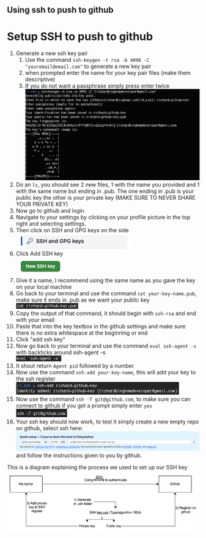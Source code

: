## Using ssh to push to github
# Setup SSH to push to github
1) Generate a new ssh key pair
   1) Use the command `ssh-keygen -t rsa -b 4096 -C "youremail@email.com"` to generate a new key pair
   2) when prompted enter the name for your key pair files (make them descriptive)
   3) If you do not want a passphrase simply press enter twice
   ![Generate key pair](../../../readme-images/generate-key-pair.png)
2) Do an `ls`, you should see 2 new files, 1 with the name you provided and 1 with the same name but ending in .pub. The one ending in .pub is your public key the other is your private key (MAKE SURE TO NEVER SHARE YOUR PRIVATE KEY)
3) Now go to github and login
4) Navigate to your settings by clicking on your profile picture in the top right and selecting settings.
5) Then click on SSH and GPG keys on the side<br>
   ![SSH key setting on github](../../../readme-images/ssh-key-setting-on-github.png)
6) Click Add SSH key<br>
   ![New SSH key button](../../../readme-images/new-ssh-key-button.png)
7) Give it a name, I recommend using the same name as you gave the key on your local machine
8) Go back to your terminal and use the command `cat your-key-name.pub`, make sure it ends in .pub as we want your public key<br>
   ![Command to get public key](../../../readme-images/command-to-get-public-key.png)
9)  Copy the output of that command, it should begin with `ssh-rsa` and end with your email
10) Paste that into the key textbox in the github settings and make sure there is no extra whitespace at the beginning or end
11) Click "add ssh key"
12) Now go back to your terminal and use the command `eval ssh-agent -s` with backticks around ssh-agent -s<br>
    ![Eval SSH commad](../../../readme-images/eval-ssh-commad.png)
13) It shout return `Agent pid` followed by a number
14) Now use the command `ssh-add your-key-name`, this will add your key to the ssh register<br>
    ![SSH add command](../../../readme-images/ssh-add-command.png)
15) Now use the command `ssh -T git@github.com`, to make sure you can connect to github if you get a prompt simply enter `yes`<br>
    ![Test SSH command](../../../readme-images/test-ssh-command.png)
16) Your ssh key should now work, to test it simply create a new empty repo on github, select ssh here:<br>
![SSH option for repo setup](../../../readme-images/ssh-option-for-repo-setup.png)<br>
and follow the instructions given to you by github.

This is a diagram explaining the process we used to set up our SSH key<br>
![SSH for github](../../../readme-images/ssh-for-github.jpg)